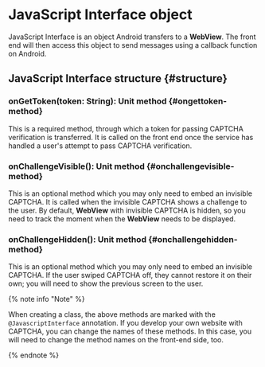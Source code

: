 # JavaScript Interface object

JavaScript Interface is an object Android transfers to a **WebView**. The front end will then access this object to send messages using a callback function on Android.

## JavaScript Interface structure {#structure}

### onGetToken(token: String): Unit method {#ongettoken-method}

This is a required method, through which a token for passing CAPTCHA verification is transferred. It is called on the front end once the service has handled a user's attempt to pass CAPTCHA verification.

### onChallengeVisible(): Unit method {#onchallengevisible-method}

This is an optional method which you may only need to embed an invisible CAPTCHA. It is called when the invisible CAPTCHA shows a challenge to the user. By default, **WebView** with invisible CAPTCHA is hidden, so you need to track the moment when the **WebView** needs to be displayed.

### onChallengeHidden(): Unit method {#onchallengehidden-method}

This is an optional method which you may only need to embed an invisible CAPTCHA. If the user swiped CAPTCHA off, they cannot restore it on their own; you will need to show the previous screen to the user.

{% note info "Note" %}

When creating a class, the above methods are marked with the `@JavascriptInterface` annotation.
If you develop your own website with CAPTCHA, you can change the names of these methods. In this case, you will need to change the method names on the front-end side, too.

{% endnote %}